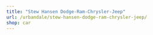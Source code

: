 ```yaml
---
title: "Stew Hansen Dodge-Ram-Chrysler-Jeep"
url: /urbandale/stew-hansen-dodge-ram-chrysler-jeep/
shop: car
---
```

